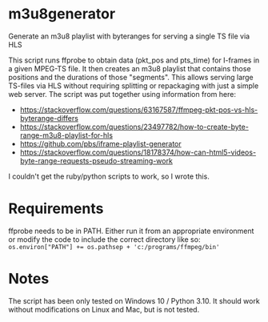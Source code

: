 # m3u8generator
Generate an m3u8 playlist with byteranges for serving a single TS file via HLS

This script runs ffprobe to obtain data (pkt_pos and pts_time) for I-frames in a given MPEG-TS file. It then creates an m3u8 playlist that contains those positions and the durations of those "segments". This allows serving large TS-files via HLS without requiring splitting or repackaging with just a simple web server. The script was put together using information from here:
- https://stackoverflow.com/questions/63167587/ffmpeg-pkt-pos-vs-hls-byterange-differs
- https://stackoverflow.com/questions/23497782/how-to-create-byte-range-m3u8-playlist-for-hls
- https://github.com/pbs/iframe-playlist-generator
- https://stackoverflow.com/questions/18178374/how-can-html5-videos-byte-range-requests-pseudo-streaming-work

I couldn't get the ruby/python scripts to work, so I wrote this.


# Requirements
ffprobe needs to be in PATH. Either run it from an appropriate environment or modify the code to include the correct directory like so:
```os.environ["PATH"] += os.pathsep + 'c:/programs/ffmpeg/bin'```

# Notes
The script has been only tested on Windows 10 / Python 3.10. It should work without modifications on Linux and Mac, but is not tested.

